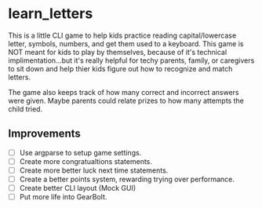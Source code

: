 # learn_letters
This is a little CLI game to help kids practice reading capital/lowercase letter, symbols,
numbers, and get them used to a keyboard. This game is NOT meant for kids to play by themselves,
because of it's technical implimentation...but it's really helpful for techy parents, family, or
caregivers to sit down and help thier kids figure out how to recognize and match letters.

The game also keeps track of how many correct and incorrect answers were given. Maybe parents
could relate prizes to how many attempts the child tried.
## Improvements
- [ ] Use argparse to setup game settings.
- [ ] Create more congratualtions statements.
- [ ] Create more better luck next time statements.
- [ ] Create a better points system, rewarding trying over performance.
- [ ] Create better CLI layout (Mock GUI)
- [ ] Put more life into GearBolt.

